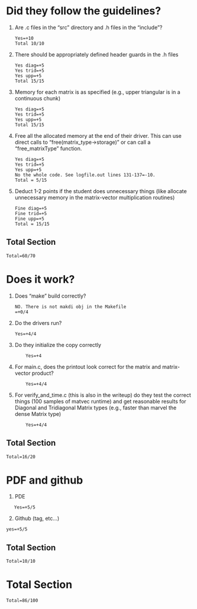 # Did they follow the guidelines?
1. Are .c files in the “src” directory and .h files in the “include”?
    ```
    Yes=+10
    Total 10/10
    ```
2. There should be appropriately defined header guards in the .h files
     ```
    Yes diag=+5
    Yes trid=+5
    Yes upp=+5
    Total 15/15
    ```
   
3. Memory for each matrix is as specified (e.g., upper triangular is in a continuous chunk)
    ```
    Yes diag=+5
    Yes trid=+5
    Yes upp=+5
    Total 15/15
    ```
   
4. Free all the allocated memory at the end of their driver. This can use direct calls to “free(matrix_type->storage)” or can call a “free_matrixType” function.
     ```
    Yes diag=+5
    Yes trid=+5
    Yes upp=+5
    No the whole code. See logfile.out lines 131-137=-10.
    Total = 5/15
    ```
5. Deduct 1-2 points if the student does unnecessary things (like allocate unnecessary memory in the matrix-vector multiplication routines)
    ```
    Fine diag=+5
    Fine trid=+5
    Fine upp=+5
    Total = 15/15
    ```
## Total Section

```
Total=60/70
```   
# Does it work?
 1. Does “make” build correctly?
     ```
    NO. There is not makdi obj in the Makefile
    =+0/4
    ```
 2. Do the drivers run?
    ```
    Yes=+4/4
    ```
 3. Do they initialize the copy correctly
    ```
        Yes=+4
    ```
 4. For main.c, does the printout look correct for the matrix and matrix-vector product?
    ```
        Yes=+4/4
    ```
 5. For verify_and_time.c (this is also in the writeup) do they test the correct things (100 samples of matvec runtime) and get reasonable results for Diagonal and Tridiagonal Matrix types (e.g., faster than marvel the dense Matrix type)
    ```
        Yes=+4/4
    ```
 ## Total Section

```
Total=16/20
```   

# PDF and github
1. PDE
 ```
    Yes=+5/5
```
2. Github (tag, etc...)
 ```
 yes=+5/5
 ```
  ## Total Section

```
Total=10/10
```   

# Total Section
```
Total=86/100
```   